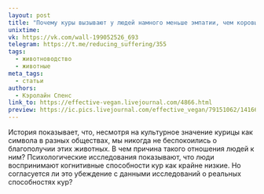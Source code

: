 ```yaml
---
layout: post
title: "Почему куры вызывают у людей намного меньше эмпатии, чем коровы и свиньи?"
unixtime: 
vk: https://vk.com/wall-199052526_693
telegram: https://t.me/reducing_suffering/355
tags:
  - животноводство
  - животные
meta_tags:
  - статьи
authors:
  - Кэролайн Спенс
link_to: https://effective-vegan.livejournal.com/4866.html
preview: https://ic.pics.livejournal.com/effective_vegan/79151062/14166/14166_2000.jpg
---
```

История показывает, что, несмотря на культурное значение курицы как символа в разных обществах, мы никогда не беспокоились о благополучии этих животных. В чем причина такого отношения людей к ним? Психологические исследования показывают, что люди воспринимают когнитивные способности кур как крайне низкие. Но согласуется ли это убеждение с данными исследований о реальных способностях кур?
